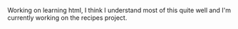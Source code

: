 Working on learning html, I think I understand most of this quite well and I'm currently working on the recipes project.